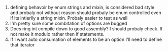 1. defining behavoir by enum strings and mixin, is considered bad style and probaly not without reason should probaly be enum controlled even if its intierlly a string mixin. Probaly easier to test as well
2. I'm pretty sure some combitation of options are bugged
3. Does ring int compile down to good assembly? I should probaly check. If not make it modulo rather then if statements.
4. If I want auto consumation of elements to be an option I'll need to define that iterator